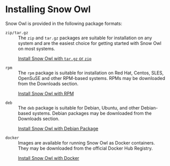 # Installing Snow Owl

Snow Owl is provided in the following package formats:

<dl>
  <dt><code>zip/tar.gz</code></dt>
  <dd>The <code>zip</code> and <code>tar.gz</code> packages are suitable for installation on any system
and are the easiest choice for getting started with Snow Owl on most systems.
  
  <span>[Install Snow Owl with `tar.gz` or `zip`](tarzip.adoc)</span>
  
  </dd>
  

  <dt><code>rpm</code></dt>
  <dd>
  The <code>rpm</code> package is suitable for installation on Red Hat, Centos, SLES, OpenSuSE and other RPM-based systems. RPMs may be downloaded from the Downloads section. 

  [Install Snow Owl with RPM](rpm.adoc)
  </dd>

  <dt><code>deb</code></dt>
  <dd>
  The <code>deb</code> package is suitable for Debian, Ubuntu, and other Debian-based systems. Debian packages may be downloaded from the Downloads section.

  [Install Snow Owl with Debian Package](debian.adoc)
  </dd>

  <dt><code>docker</code></dt>
  <dd>
  Images are available for running Snow Owl as Docker containers. They may be downloaded from the official Docker Hub Registry.

  [Install Snow Owl with Docker](docker.md)
  </dd>
</dl>
